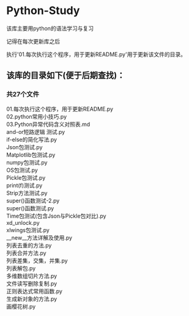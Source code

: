 # Python-Study
该库主要用python的语法学习与复习     

记得在每次更新库之后                

执行'01.每次执行这个程序，用于更新README.py'用于更新该文件的目录。

## 该库的目录如下(便于后期查找)：

### 共27个文件
01.每次执行这个程序，用于更新README.py   
02.python常用小技巧.py   
03.Python异常代码含义对照表.md   
and-or短路逻辑 测试.py   
if-else的简化写法.py   
Json包测试.py   
Matplotlib包测试.py   
numpy包测试.py   
OS包测试.py   
Pickle包测试.py   
print(f)测试.py   
Strip方法测试.py   
super()函数测试-2.py   
super()函数测试.py   
Time包测试(包含Json与Pickle包对比).py   
xd_unlock.py   
xlwings包测试.py   
__new__方法详解及使用.py   
列表去重的方法.py   
列表合并方法.py   
列表差集，交集，并集.py   
列表解包.py   
多维数组切片方法.py   
文件读写删除复制.py   
正则表达式常用函数.py   
生成新对象的方法.py   
画樱花树.py   
